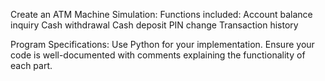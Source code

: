 Create an ATM Machine Simulation:
Functions included:
Account balance inquiry
Cash withdrawal
Cash deposit
PIN change
Transaction history

Program Specifications:
Use Python for your implementation.
Ensure your code is well-documented with comments explaining the functionality of each part.
